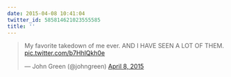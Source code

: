 ```yaml
---
date: 2015-04-08 10:41:04
twitter_id: 585814621023555585
title: ''
---
```


<blockquote class="twitter-tweet"><p lang="en" dir="ltr">My favorite takedown of me ever. AND I HAVE SEEN A LOT OF THEM. <a href="http://t.co/b7HhlQkh0e">pic.twitter.com/b7HhlQkh0e</a></p>&mdash; John Green (@johngreen) <a href="https://twitter.com/johngreen/status/585811142221684736?ref_src=twsrc%5Etfw">April 8, 2015</a></blockquote>
<script async src="https://platform.twitter.com/widgets.js" charset="utf-8"></script>
